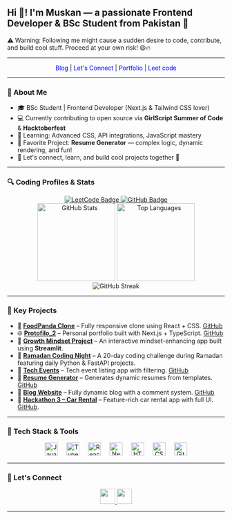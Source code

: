 <h2 align="left">Hi 👋! I'm Muskan — a passionate Frontend Developer & BSc Student from Pakistan 🚀</h2>

⚠️ Warning: Following me might cause a sudden desire to code, contribute, and build cool stuff. Proceed at your own risk! 😆🔥

---
<div align="center">
  <a href="https://blog-website-rho-blush.vercel.app/" style="color:blue; text-decoration:none;">Blog</a>  | 
  <a href="https://www.linkedin.com/in/muskan-fatima-ab90732b7/" style="color:blue; text-decoration:none;"> Let's Connect</a>  | 
  <a href="https://protofilo-2.vercel.app/" style="color:blue; text-decoration:none;"> Portfolio</a>  |
    <a href="https://leetcode.com/u/Code_with_muskan/" style="color:blue; text-decoration:none;">Leet code</a>

  
</div>

---
### 🚀 About Me
- 🎓 BSc Student | Frontend Developer (Next.js & Tailwind CSS lover)
- 💻 Currently contributing to open source via **GirlScript Summer of Code** & **Hacktoberfest**
- 🧠 Learning: Advanced CSS, API integrations, JavaScript mastery
- 📌 Favorite Project: **Resume Generator** — complex logic, dynamic rendering, and fun!
- 🤞 Let's connect, learn, and build cool projects together 💙

---
### 🔍 Coding Profiles & Stats

<div align="center">
  <a href="https://leetcode.com/u/Code_with_muskan/" target="_blank">
    <img src="https://img.shields.io/badge/LeetCode-FFA116?style=for-the-badge&logo=leetcode&logoColor=black" alt="LeetCode Badge"/>
  </a>
  <a href="https://github.com/muskan-fatim" target="_blank">
    <img src="https://img.shields.io/badge/GitHub-100000?style=for-the-badge&logo=github&logoColor=white" alt="GitHub Badge"/>
  </a>
</div>

<div align="center">
  <img src="https://github-profile-summary-cards.vercel.app/api/cards/stats?username=muskan-fatim&theme=2077" alt="GitHub Stats" height="180"/>
  <img src="https://github-profile-summary-cards.vercel.app/api/cards/repos-per-language?username=muskan-fatim&theme=2077" alt="Top Languages" height="180"/>
  <br/>
  <img src="https://github-readme-streak-stats.herokuapp.com/?user=muskan-fatim&theme=2077" alt="GitHub Streak"/>
</div>

---

### 🌟 Key Projects

- 🥡 **[FoodPanda Clone](https://panda-clone.vercel.app/)** – Fully responsive clone using React + CSS. [GitHub](https://github.com/muskan-fatim/panda-clone.git)
- 🌐 **[Protofilo_2](https://protofilo-2.vercel.app/)** – Personal portfolio built with Next.js + TypeScript. [GitHub](https://github.com/muskan-fatim/Protofilo_2)
- 🌱 **[Growth Mindset Project](https://growth-mindset-project-0.streamlit.app/)** – An interactive mindset-enhancing app built using **Streamlit**.
- 🌚 **[Ramadan Coding Night](https://github.com/muskan-fatim/Ramdan_coding_night.git)** – A 20-day coding challenge during Ramadan featuring daily Python & FastAPI projects.
- 📍 **[Tech Events](https://tech-event-lovat.vercel.app/)** – Tech event listing app with filtering. [GitHub](https://github.com/muskan-fatim/tech-events)
- 📄 **[Resume Generator](https://resume-generator-azure.vercel.app/)** – Generates dynamic resumes from templates. [GitHub](https://github.com/muskan-fatim/resume-builder)
- 📜 **[Blog Website](https://blog-website-rho-blush.vercel.app/)** – Fully dynamic blog with a comment system. [GitHub](https://github.com/muskan-fatim/blog-website)
- 🚗 **[Hackathon 3 – Car Rental](https://hackthone-3-two.vercel.app/)** – Feature-rich car rental app with full UI. [GitHub](https://github.com/muskan-fatim/hackthone-3).

---

### 🔧 Tech Stack & Tools

<div align="center">
  <img src="https://cdn.jsdelivr.net/gh/devicons/devicon/icons/javascript/javascript-original.svg" height="30" alt="JavaScript"/>
  <img width="12"/>
  <img src="https://cdn.jsdelivr.net/gh/devicons/devicon/icons/typescript/typescript-original.svg" height="30" alt="TypeScript"/>
  <img width="12"/>
  <img src="https://cdn.jsdelivr.net/gh/devicons/devicon/icons/react/react-original.svg" height="30" alt="React"/>
  <img width="12"/>
  <img src="https://cdn.jsdelivr.net/gh/devicons/devicon/icons/nextjs/nextjs-original.svg" height="30" alt="Next.js"/>
  <img width="12"/>
  <img src="https://cdn.jsdelivr.net/gh/devicons/devicon/icons/html5/html5-original.svg" height="30" alt="HTML5"/>
  <img width="12"/>
  <img src="https://cdn.jsdelivr.net/gh/devicons/devicon/icons/css3/css3-original.svg" height="30" alt="CSS3"/>
  <img width="12"/>
  <img src="https://cdn.jsdelivr.net/gh/devicons/devicon/icons/git/git-original.svg" height="30" alt="Git"/>
</div>

---

### 📍 Let's Connect

<div align="center">
  <a href="https://www.linkedin.com/in/muskan-fatima-ab90732b7/" target="_blank">
    <img src="https://img.shields.io/static/v1?message=LinkedIn&logo=linkedin&label=&color=0077B5&logoColor=white&style=for-the-badge" height="35"/>
  </a>
  <a href="mailto:mushiifatima3456@gmail.com">
    <img src="https://img.shields.io/static/v1?message=Gmail&logo=gmail&label=&color=D14836&logoColor=white&style=for-the-badge" height="35"/>
  </a>
</div>

---




